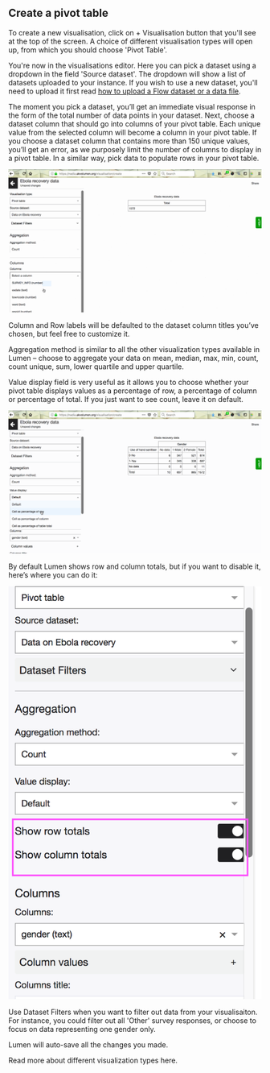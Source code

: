 ## Create a pivot table
To create a new visualisation, click on + Visualisation button that you'll see at the top of the screen. A choice of different visualisation types will open up, from which you should choose 'Pivot Table'.  

You're now in the visualisations editor. Here you can pick a dataset using a dropdown in the field 'Source dataset'. The dropdown will show a list of datasets uploaded to your instance. If you wish to use a new dataset, you'll need to upload it first read [how to upload a Flow dataset or a data file](connect.md).

The moment you pick a dataset, you’ll get an immediate visual response in the form of the total number of data points in your dataset. Next, choose a dataset column that should go into columns of your pivot table. Each unique value from the selected column will become a column in your pivot table. If you choose a dataset column that contains more than 150 unique values, you’ll get an error, as we purposely limit the number of columns to display in a pivot table. In a similar way, pick data to populate rows in your pivot table. 


 ![pivot table](media/create_pivot_1.gif)

Column and Row labels will be defaulted to the dataset column titles you’ve chosen, but feel free to customize it.

Aggregation method is similar to all the other visualization types available in Lumen – choose to aggregate your data on mean, median, max, min, count, count unique, sum, lower quartile and upper quartile.

Value display field is very useful as it allows you to choose whether your pivot table displays values as a percentage of row, a percentage of column or percentage of total. If you just want to see count, leave it on default.  

 ![pivot table](media/create_pivot_2.gif)

By default Lumen shows row and column totals, but if you want to disable it, here’s where you can do it:

![pivot table](media/create_pivot_3.png)


Use Dataset Filters when you want to filter out data from your visualisaiton. For instance, you could filter out all 'Other' survey responses, or choose to focus on data representing one gender only.

Lumen will auto-save all the changes you made.

Read more about different visualization types here.  